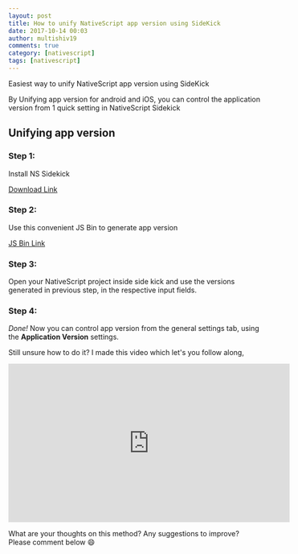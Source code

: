 ```yaml
---
layout: post
title: How to unify NativeScript app version using SideKick
date: 2017-10-14 00:03
author: multishiv19
comments: true
category: [nativescript]
tags: [nativescript]
---
```


Easiest way to unify NativeScript app version using SideKick

By Unifying app version for android and iOS, you can control the application version from 1 quick setting in NativeScript Sidekick

## Unifying app version
### Step 1:

Install NS Sidekick

[Download Link](https://www.nativescript.org/nativescript-sidekick) 

### Step 2:

Use this convenient JS Bin to generate app version

[JS Bin Link](https://jsbin.com/fewuliw/1/edit?js,output)

### Step 3:

Open your NativeScript project inside side kick and use the versions generated in previous
step, in the respective input fields.

### Step 4:

*Done!* Now you can control app version from the general settings tab, using the 
**Application Version** settings.


Still unsure how to do it? I made this video which let's you follow along,
<iframe src="https://www.youtube.com/embed/Prct2VW9rio" width="560" height="315" frameborder="0" allowfullscreen="allowfullscreen"></iframe>

What are your thoughts on this method? Any suggestions to improve? Please comment below :smile:
